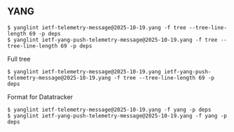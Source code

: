 ## YANG

```shell
$ yanglint ietf-telemetry-message@2025-10-19.yang -f tree --tree-line-length 69 -p deps
$ yanglint ietf-yang-push-telemetry-message@2025-10-19.yang -f tree --tree-line-length 69 -p deps
```

Full tree
```shell
$ yanglint ietf-telemetry-message@2025-10-19.yang ietf-yang-push-telemetry-message@2025-10-19.yang -f tree --tree-line-length 69 -p deps
```

Format for Datatracker
```shell
$ yanglint ietf-telemetry-message@2025-10-19.yang -f yang -p deps
$ yanglint ietf-yang-push-telemetry-message@2025-10-19.yang -f yang -p deps
```
